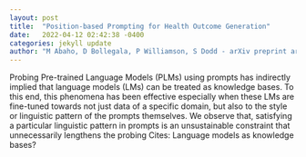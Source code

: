 ```yaml
---
layout: post
title:  "Position-based Prompting for Health Outcome Generation"
date:   2022-04-12 02:42:38 -0400
categories: jekyll update
author: "M Abaho, D Bollegala, P Williamson, S Dodd - arXiv preprint arXiv:2204.03489, 2022"
---
```

Probing Pre-trained Language Models (PLMs) using prompts has indirectly implied that language models (LMs) can be treated as knowledge bases. To this end, this phenomena has been effective especially when these LMs are fine-tuned towards not just data of a specific domain, but also to the style or linguistic pattern of the prompts themselves. We observe that, satisfying a particular linguistic pattern in prompts is an unsustainable constraint that unnecessarily lengthens the probing Cites: Language models as knowledge bases?